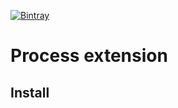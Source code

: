 [![Bintray](https://img.shields.io/bintray/v/ciriti/cdelivery/gitutils-plugin?color=blue&label=Process%20Extension)](https://bintray.com/ciriti/cdelivery/gradle-peocess-ext)

# Process extension

## Install